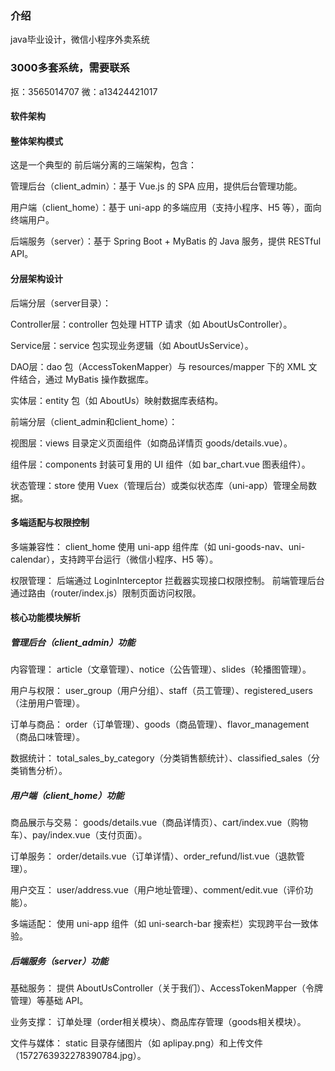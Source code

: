 ### 介绍
java毕业设计，微信小程序外卖系统
### 3000多套系统，需要联系
抠：3565014707 微：a13424421017

#### 软件架构
#### 整体架构模式
这是一个典型的 前后端分离的三端架构，包含：

管理后台（client_admin）：基于 Vue.js 的 SPA 应用，提供后台管理功能。

用户端（client_home）：基于 uni-app 的多端应用（支持小程序、H5 等），面向终端用户。

后端服务（server）：基于 Spring Boot + MyBatis 的 Java 服务，提供 RESTful API。
#### 分层架构设计
后端分层（server目录）：

Controller层：controller 包处理 HTTP 请求（如 AboutUsController）。

Service层：service 包实现业务逻辑（如 AboutUsService）。

DAO层：dao 包（AccessTokenMapper）与 resources/mapper 下的 XML 文件结合，通过 MyBatis 操作数据库。

实体层：entity 包（如 AboutUs）映射数据库表结构。

前端分层（client_admin和client_home）：

视图层：views 目录定义页面组件（如商品详情页 goods/details.vue）。

组件层：components 封装可复用的 UI 组件（如 bar_chart.vue 图表组件）。

状态管理：store 使用 Vuex（管理后台）或类似状态库（uni-app）管理全局数据。
#### 多端适配与权限控制
多端兼容性：
client_home 使用 uni-app 组件库（如 uni-goods-nav、uni-calendar），支持跨平台运行（微信小程序、H5 等）。

权限管理：
后端通过 LoginInterceptor 拦截器实现接口权限控制。
前端管理后台通过路由（router/index.js）限制页面访问权限。
#### 核心功能模块解析
##### 管理后台（client_admin）功能
内容管理：
article（文章管理）、notice（公告管理）、slides（轮播图管理）。

用户与权限：
user_group（用户分组）、staff（员工管理）、registered_users（注册用户管理）。

订单与商品：
order（订单管理）、goods（商品管理）、flavor_management（商品口味管理）。

数据统计：
total_sales_by_category（分类销售额统计）、classified_sales（分类销售分析）。
##### 用户端（client_home）功能
商品展示与交易：
goods/details.vue（商品详情页）、cart/index.vue（购物车）、pay/index.vue（支付页面）。

订单服务：
order/details.vue（订单详情）、order_refund/list.vue（退款管理）。

用户交互：
user/address.vue（用户地址管理）、comment/edit.vue（评价功能）。

多端适配：
使用 uni-app 组件（如 uni-search-bar 搜索栏）实现跨平台一致体验。
##### 后端服务（server）功能
基础服务：
提供 AboutUsController（关于我们）、AccessTokenMapper（令牌管理）等基础 API。

业务支撑：
订单处理（order相关模块）、商品库存管理（goods相关模块）。

文件与媒体：
static 目录存储图片（如 aplipay.png）和上传文件（1572763932278390784.jpg）。
